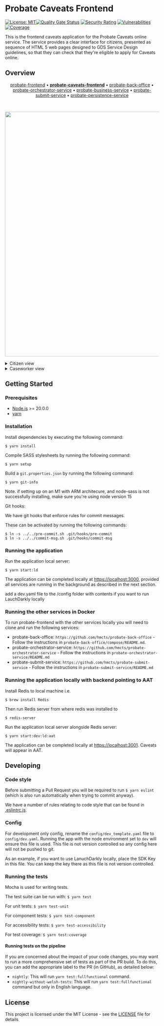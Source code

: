 # Probate Caveats Frontend

[![License: MIT](https://img.shields.io/badge/License-MIT-yellow.svg)](https://opensource.org/licenses/MIT)[![Quality Gate Status](https://sonarcloud.io/api/project_badges/measure?project=Caveat&metric=alert_status)](https://sonarcloud.io/summary/new_code?id=Caveat) [![Security Rating](https://sonarcloud.io/api/project_badges/measure?project=Caveat&metric=security_rating)](https://sonarcloud.io/summary/new_code?id=Caveat) [![Vulnerabilities](https://sonarcloud.io/api/project_badges/measure?project=Caveat&metric=vulnerabilities)](https://sonarcloud.io/summary/new_code?id=Caveat) [![Coverage](https://sonarcloud.io/api/project_badges/measure?project=Caveat&metric=coverage)](https://sonarcloud.io/summary/new_code?id=Caveat)

This is the frontend caveats application for the Probate Caveats online service. The service provides a clear interface for citizens, presented as sequence of HTML 5 web pages designed to GDS Service Design guidelines, so that they can check that they're eligible to apply for Caveats online.

## Overview

<p align="center">
<a href="https://github.com/hmcts/probate-frontend">probate-frontend</a> • <b><a href="https://github.com/hmcts/probate-caveats-frontend">probate-caveats-frontend</a></b> • <a href="https://github.com/hmcts/probate-back-office">probate-back-office</a> • <a href="https://github.com/hmcts/probate-orchestrator-service">probate-orchestrator-service</a> • <a href="https://github.com/hmcts/probate-business-service">probate-business-service</a> • <a href="https://github.com/hmcts/probate-submit-service">probate-submit-service</a> • <a href="https://github.com/hmcts/probate-persistence-service">probate-persistence-service</a>
</p>

<br>

<p align="center">
  <img src="https://raw.githubusercontent.com/hmcts/reform-api-docs/master/docs/c4/probate/images/structurizr-probate-overview.png" width="800"/>
</p>

<details>
<summary>Citizen view</summary>
<img src="https://raw.githubusercontent.com/hmcts/reform-api-docs/master/docs/c4/probate/images/structurizr-probate-citizen.png" width="700">
</details>
<details>
<summary>Caseworker view</summary>
<img src="https://raw.githubusercontent.com/hmcts/reform-api-docs/master/docs/c4/probate/images/structurizr-probate-caseworker.png" width="700">
</details>

## Getting Started

### Prerequisites

- [Node.js](nodejs.org) >= 20.0.0
- [yarn](yarnpkg.com)

### Installation

Install dependencies by executing the following command:
```
$ yarn install
```

Compile SASS stylesheets by running the following command:
```
$ yarn setup
```

Build a `git.properties.json` by running the following command:
```
$ yarn git-info
```

Note. if setting up on an M1 with ARM architecure, and node-sass is not successfully installing, make sure you're using node version 15

Git hooks:

We have git hooks that enforce rules for commit messages.

These can be activated by running the following commands:
```
$ ln -s ../../pre-commit.sh .git/hooks/pre-commit
$ ln -s ../../commit-msg.sh .git/hooks/commit-msg
```

### Running the application

Run the application local server:
```
$ yarn start:ld
```

The application can be completed locally at [https://localhost:3000](https://localhost:3000), provided all services are running in the background as described in the next section.

add a dev.yaml file to the /config folder with contents if you want to run LauchDarkly locally

### Running the other services in Docker

To run probate-frontend with the other services locally you will need to clone and run the following services:

- probate-back-office: `https://github.com/hmcts/probate-back-office` - Follow the instructions in `probate-back-office/compose/README.md`.
- probate-orchestrator-service: `https://github.com/hmcts/probate-orchestrator-service` - Follow the instructions in `probate-orchestrator-service/README.md`
- probate-submit-service: `https://github.com/hmcts/probate-submit-service` - Follow the instructions in `probate-submit-service/README.md`

### Running the application locally with backend pointing to AAT
Install Redis to local machine i.e.
```
$ brew install Redis
```
Then run Redis server from where redis was installed to
```
$ redis-server
```
Run the application local server alongside Redis server:
```
$ yarn start:dev:ld:aat
```

The application can be completed locally at [https://localhost:3001](https://localhost:3001). Caveats will appear in AAT. 

## Developing
### Code style

Before submitting a Pull Request you will be required to run `$ yarn eslint` (which is also run automatically when trying to commit anyway).

We have a number of rules relating to code style that can be found in [.eslintrc.js](https://github.com/hmcts/probate-caveats-frontend/blob/develop/.eslintrc.js).

### Config

For development only config, rename the `config/dev_template.yaml` file to `config/dev.yaml`. Running the app with the node environment set to `dev` will ensure this file is used.
This file is not version controlled so any config here will not be pushed to git.

As an example, if you want to use LanuchDarkly locally, place the SDK Key in this file. You can keep the key there as this file is not version controlled.

### Running the tests

Mocha is used for writing tests.

The test suite can be run with:
`$ yarn test`

For unit tests:
`$ yarn test-unit`

For component tests:
`$ yarn test-component`

For accessibility tests:
`$ yarn test-accessibility`

For test coverage:
`$ yarn test:coverage`

#### Running tests on the pipeline
If you are concerned about the impact of your code changes, you may want to run a more comprehensive set of tests as
part of the PR build. To do this, you can add the appropriate label to the PR (in GitHub), as detailed below:
- `nightly`: This will run `yarn test:fullfunctional` command.
- `nightly-without-welsh-tests`: This will run `yarn test:fullfunctional` command but only in English language.

## License

This project is licensed under the MIT License - see the [LICENSE](https://github.com/hmcts/probate-caveats-frontend/blob/develop/LICENSE.md) file for details
